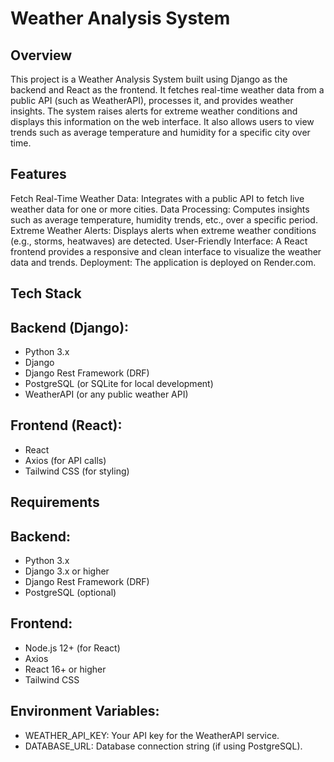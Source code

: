 # Weather Analysis System
## Overview
This project is a Weather Analysis System built using Django as the backend and React as the frontend. It fetches real-time weather data from a public API (such as WeatherAPI), processes it, and provides weather insights. The system raises alerts for extreme weather conditions and displays this information on the web interface. It also allows users to view trends such as average temperature and humidity for a specific city over time.

## Features
Fetch Real-Time Weather Data: Integrates with a public API to fetch live weather data for one or more cities.
Data Processing: Computes insights such as average temperature, humidity trends, etc., over a specific period.
Extreme Weather Alerts: Displays alerts when extreme weather conditions (e.g., storms, heatwaves) are detected.
User-Friendly Interface: A React frontend provides a responsive and clean interface to visualize the weather data and trends.
Deployment: The application is deployed on Render.com.
## Tech Stack
## Backend (Django):
- Python 3.x
- Django
- Django Rest Framework (DRF)
- PostgreSQL (or SQLite for local development)
- WeatherAPI (or any public weather API)
## Frontend (React):
- React
- Axios (for API calls)
- Tailwind CSS (for styling)
## Requirements
## Backend:
- Python 3.x
- Django 3.x or higher
- Django Rest Framework (DRF)
- PostgreSQL (optional)
## Frontend:
- Node.js 12+ (for React)
- Axios
- React 16+ or higher
- Tailwind CSS
## Environment Variables:
- WEATHER_API_KEY: Your API key for the WeatherAPI service.
- DATABASE_URL: Database connection string (if using PostgreSQL).
